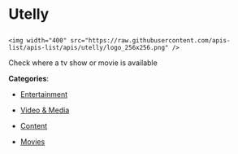 # Utelly<p align="center">
    <img width="400" src="https://raw.githubusercontent.com/apis-list/apis-list/apis/utelly/logo_256x256.png" />
</p>

Check where a tv show or movie is available

**Categories**:

- [Entertainment](https://github/apis-list/apis-list#entertainment)

- [Video & Media](https://github/apis-list/apis-list#video-and-media)

- [Content](https://github/apis-list/apis-list#content)

- [Movies](https://github/apis-list/apis-list#movies)





